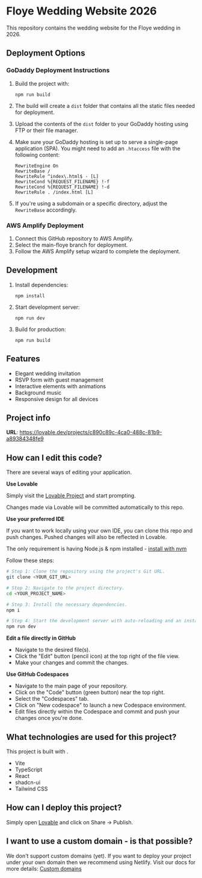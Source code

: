 # Floye Wedding Website 2026

This repository contains the wedding website for the Floye wedding in 2026.

## Deployment Options

### GoDaddy Deployment Instructions

1. Build the project with:
   ```
   npm run build
   ```

2. The build will create a `dist` folder that contains all the static files needed for deployment.

3. Upload the contents of the `dist` folder to your GoDaddy hosting using FTP or their file manager.

4. Make sure your GoDaddy hosting is set up to serve a single-page application (SPA). You might need to add an `.htaccess` file with the following content:
   ```
   RewriteEngine On
   RewriteBase /
   RewriteRule ^index\.html$ - [L]
   RewriteCond %{REQUEST_FILENAME} !-f
   RewriteCond %{REQUEST_FILENAME} !-d
   RewriteRule . /index.html [L]
   ```

5. If you're using a subdomain or a specific directory, adjust the `RewriteBase` accordingly.

### AWS Amplify Deployment

1. Connect this GitHub repository to AWS Amplify.
2. Select the main-floye branch for deployment.
3. Follow the AWS Amplify setup wizard to complete the deployment.

## Development

1. Install dependencies:
   ```
   npm install
   ```

2. Start development server:
   ```
   npm run dev
   ```

3. Build for production:
   ```
   npm run build
   ```

## Features

- Elegant wedding invitation
- RSVP form with guest management
- Interactive elements with animations
- Background music
- Responsive design for all devices

## Project info

**URL**: https://lovable.dev/projects/c890c89c-4ca0-488c-81b9-a89384348fe9

## How can I edit this code?

There are several ways of editing your application.

**Use Lovable**

Simply visit the [Lovable Project](https://lovable.dev/projects/c890c89c-4ca0-488c-81b9-a89384348fe9) and start prompting.

Changes made via Lovable will be committed automatically to this repo.

**Use your preferred IDE**

If you want to work locally using your own IDE, you can clone this repo and push changes. Pushed changes will also be reflected in Lovable.

The only requirement is having Node.js & npm installed - [install with nvm](https://github.com/nvm-sh/nvm#installing-and-updating)

Follow these steps:

```sh
# Step 1: Clone the repository using the project's Git URL.
git clone <YOUR_GIT_URL>

# Step 2: Navigate to the project directory.
cd <YOUR_PROJECT_NAME>

# Step 3: Install the necessary dependencies.
npm i

# Step 4: Start the development server with auto-reloading and an instant preview.
npm run dev
```

**Edit a file directly in GitHub**

- Navigate to the desired file(s).
- Click the "Edit" button (pencil icon) at the top right of the file view.
- Make your changes and commit the changes.

**Use GitHub Codespaces**

- Navigate to the main page of your repository.
- Click on the "Code" button (green button) near the top right.
- Select the "Codespaces" tab.
- Click on "New codespace" to launch a new Codespace environment.
- Edit files directly within the Codespace and commit and push your changes once you're done.

## What technologies are used for this project?

This project is built with .

- Vite
- TypeScript
- React
- shadcn-ui
- Tailwind CSS

## How can I deploy this project?

Simply open [Lovable](https://lovable.dev/projects/c890c89c-4ca0-488c-81b9-a89384348fe9) and click on Share -> Publish.

## I want to use a custom domain - is that possible?

We don't support custom domains (yet). If you want to deploy your project under your own domain then we recommend using Netlify. Visit our docs for more details: [Custom domains](https://docs.lovable.dev/tips-tricks/custom-domain/)
